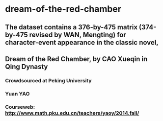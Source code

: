 # dream-of-the-red-chamber
## The dataset contains a 376-by-475 matrix (374-by-475 revised by WAN, Mengting) for character-event appearance in the classic novel,
## Dream of the Red Chamber, by CAO Xueqin in Qing Dynasty

### Crowdsourced at Peking University
### Yuan YAO
### Courseweb: http://www.math.pku.edu.cn/teachers/yaoy/2014.fall/
